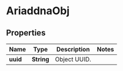 
# AriaddnaObj

## Properties
Name | Type | Description | Notes
------------ | ------------- | ------------- | -------------
**uuid** | **String** | Object UUID. | 



